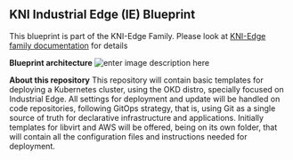 ﻿## KNI Industrial Edge (IE) Blueprint
This blueprint is part of the KNI-Edge Family. Please look at [KNI-Edge family documentation](https://wiki.akraino.org/display/AK/Kubernetes-Native+Infrastructure+for+Edge+%28KNI-Edge%29+Family) for details

**Blueprint architecture**
![enter image description here](https://wiki.akraino.org/download/attachments/6128852/IE_Blueprint.png?version=1&modificationDate=1544050282000&api=v2)

**About this repository**
This repository will contain basic templates for deploying a Kubernetes cluster, using the OKD distro, specially focused on Industrial Edge. All settings for deployment and update will be handled on code repositories, following GitOps strategy, that is, using Git as a single source of truth for declarative infrastructure and applications.
Initially templates for libvirt and AWS will be offered, being on its own folder, that will contain all the configuration files and instructions needed for deployment.
